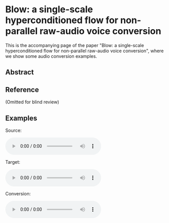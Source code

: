 # Blow: a single-scale hyperconditioned flow for non-parallel raw-audio voice conversion

This is the accompanying page of the paper "Blow: a single-scale hyperconditioned flow for non-parallel raw-audio voice conversion", where we show some audio conversion examples.

## Abstract

## Reference

(Omitted for blind review)

## Examples

Source:
<html>
<audio controls><source src="p225_01111.wav"></audio>
</html>

Target:
<html>
<audio controls><source src="p225_01111.wav"></audio>
</html>

Conversion:
<html>
<audio controls><source src="p225_01111.wav"></audio>
</html>


